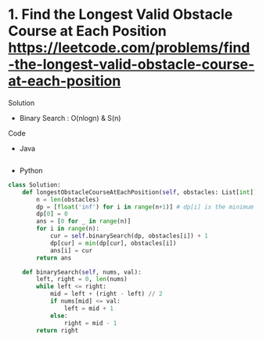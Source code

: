 # 1. Find the Longest Valid Obstacle Course at Each Position https://leetcode.com/problems/find-the-longest-valid-obstacle-course-at-each-position

Solution

- Binary Search : O(nlogn) & S(n)

Code

- Java

```java

```

- Python

```python
class Solution:
    def longestObstacleCourseAtEachPosition(self, obstacles: List[int]) -> List[int]:
        n = len(obstacles)
        dp = [float('inf') for i in range(n+1)] # dp[i] is the minimum ending value of a obstacle course with length i
        dp[0] = 0
        ans = [0 for _ in range(n)]
        for i in range(n):
            cur = self.binarySearch(dp, obstacles[i]) + 1
            dp[cur] = min(dp[cur], obstacles[i])
            ans[i] = cur
        return ans

    def binarySearch(self, nums, val):
        left, right = 0, len(nums)
        while left <= right:
            mid = left + (right - left) // 2
            if nums[mid] <= val:
                left = mid + 1
            else:
                right = mid - 1
        return right
```
